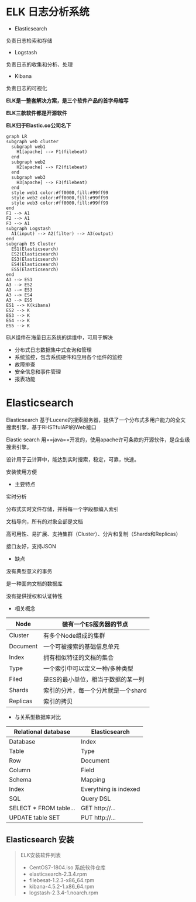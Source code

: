 # ELK 日志分析系统

- Elasticsearch

负责日志检索和存储

- Logstash

负责日志的收集和分析、处理

- Kibana

负责日志的可视化

**ELK是一整套解决方案，是三个软件产品的首字母缩写**

**ELK三款软件都是开源软件**

**ELK归于Elastic.co公司名下**

```Mermaid
graph LR
subgraph web cluster
  subgraph web1
    H1[apache] --> F1(filebeat)
  end
  subgraph web2
    H2[apache] --> F2(filebeat)
  end
  subgraph web3
    H3[apache] --> F3(filebeat)
  end
  style web1 color:#ff0000,fill:#99ff99
  style web2 color:#ff0000,fill:#99ff99
  style web3 color:#ff0000,fill:#99ff99
end
F1 --> A1
F2 --> A1
F3 --> A1
subgraph Logstash
  A1(input) --> A2(filter) --> A3(output)
end
subgraph ES Cluster
  ES1(Elasticsearch)  
  ES2(Elasticsearch)
  ES3(Elasticsearch)
  ES4(Elasticsearch)
  ES5(Elasticsearch)
end
A3 --> ES1
A3 --> ES2
A3 --> ES3
A3 --> ES4
A3 --> ES5
ES1 --> K(kibana)
ES2 --> K
ES3 --> K
ES4 --> K
ES5 --> K
```

ELK组件在海量日志系统的运维中，可用于解决

- 分布式日志数据集中式查询和管理
- 系统监控，包含系统硬件和应用各个组件的监控
- 故障排查
- 安全信息和事件管理
- 报表功能



# Elasticsearch

Elasticsearch 基于Lucene的搜索服务器，提供了一个分布式多用户能力的全文搜索引擎，基于RHSTfulAPI的Web接口

Elastic search 用==java==开发的，使用apache许可条款的开源软件，是企业级搜索引擎。

设计用于云计算中，能达到实时搜索，稳定，可靠，快速。

安装使用方便

- 主要特点

实时分析

分布式实时文件存储，并将每一个字段都编入索引

文档导向，所有的对象全部是文档

高可用性、易扩展、支持集群（Cluster）、分片和复制（Shards和Replicas）

接口友好，支持JSON

- 缺点

没有典型意义的事务

是一种面向文档的数据库

没有提供授权和认证特性

- 相关概念

| Node     | 装有一个ES服务器的节点              |
| -------- | ----------------------------------- |
| Cluster  | 有多个Node组成的集群                |
| Document | 一个可被搜索的基础信息单元          |
| Index    | 拥有相似特征的文档的集合            |
| Type     | 一个索引中可以定义一种/多种类型     |
| Filed    | 是ES的最小单位，相当于数据的某一列  |
| Shards   | 索引的分片，每一个分片就是一个shard |
| Replicas | 索引的拷贝                          |

- 与关系型数据库对比

| Relational database    | Elasticsearch         |
| ---------------------- | --------------------- |
| Database               | Index                 |
| Table                  | Type                  |
| Row                    | Document              |
| Column                 | Field                 |
| Schema                 | Mapping               |
| Index                  | Everything is indexed |
| SQL                    | Query DSL             |
| SELECT * FROM table... | GET http://...        |
| UPDATE table SET       | PUT http://...        |

## Elasticsearch 安装

> ELK安装软件列表
>
> - CentOS7-1804.iso	系统软件仓库
> - elasticsearch-2.3.4.rpm
> - filebesat-1.2.3-x86_64.rpm
> - kibana-4.5.2-1.x86_64.rpm
> - logstash-2.3.4-1.noarch.rpm

